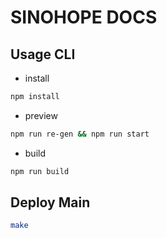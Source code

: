 # SINOHOPE DOCS

## Usage CLI

* install
```bash
npm install
```

* preview
```bash
npm run re-gen && npm run start
```

* build
```bash
npm run build
```

## Deploy Main
```bash
make
```